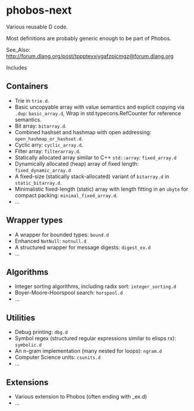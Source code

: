 # phobos-next

Various reusable D code.

Most definitions are probably generic enough to be part of Phobos.

See_Also: http://forum.dlang.org/post/tppptevxiygafzpicmgz@forum.dlang.org

Includes

## Containers
- Trie in `trie.d`.
- Basic uncopyable array with value semantics and explicit copying via `.dup`:
  `basic_array.d`, Wrap in std.typecons.RefCounter for reference semantics.
- Bit array: `bitarray.d`.
- Combined hashset and hashmap with open addressing: `open_hashmap_or_hashset.d`.
- Cyclic arry: `cyclic_array.d`.
- Filter array: `filterarray.d`.
- Statically allocated array similar to C++ `std::array`: `fixed_array.d`
- Dynamically allocated (heap) array of fixed length: `fixed_dynamic_array.d`
- A fixed-size (statically stack-allocated) variant of `bitarray.d` in `static_bitarray.d`.
- Minimalistic fixed-length (static) array with length fitting in an `ubyte` for
compact packing: `minimal_fixed_array.d`.
- ...

## Wrapper types
- A wrapper for bounded types: `bound.d`
- Enhanced `NotNull`: `notnull.d`
- A structured wrapper for message digests: `digest_ex.d`
- ...

## Algorithms

- Integer sorting algorithms, including radix sort: `integer_sorting.d`
- Boyer-Moore-Hoorspool search: `horspool.d`
- ...

## Utilities

- Debug printing: `dbg.d`
- Symbol regex (structured regular expressions similar to elisps rx): `symbolic.d`
- An n-gram implementation (many nested for loops): `ngram.d`
- Computer Science units: `csunits.d`
- ...

## Extensions
- Various extension to Phobos (often ending with _ex.d)
- ...
